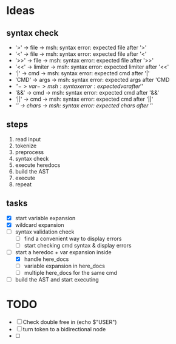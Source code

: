 # Ideas

## syntax check

- '>'	->	file	-> msh: syntax error: expected file after '>'
- '<'	->	file	-> msh: syntax error: expected file after '<'
- '>>'	->	file	-> msh: syntax error: expected file after '>>'
- '<<'	->	limiter	-> msh: syntax error: expected limiter after '<<'
- '|'	->	cmd		-> msh: syntax error: expected cmd after '|'
- 'CMD'	->	args	-> msh: syntax error: expected args after 'CMD
- '$'	->	var		-> msh: syntax error: expected var after '$'
- '&&'	->	cmd		-> msh: syntax error: expected cmd after '&&'
- '||'	->	cmd		-> msh: syntax error: expected cmd after '||'
- '*'	->	chars	-> msh: syntax error: expected chars after '*'

## steps

1. read input
2. tokenize
3. preprocess
4. syntax check
5. execute heredocs
6. build the AST
7. execute
8. repeat

## tasks

- [x] start variable expansion
- [x] wildcard expansion
- [ ] syntax validation check
  - [ ] find a convenient way to display errors
  - [ ] start checking cmd syntax & display errors
- [ ] start a heredoc + var expansion inside
  - [x] handle here_docs
  - [ ] variable expansion in here_docs
  - [ ] multiple here_docs for the same cmd
- [ ] build the AST and start executing

# TODO
- [ ] Check double free in (echo $"USER")
- [ ] turn token to a bidirectional node
- [ ] 
